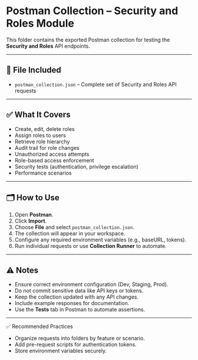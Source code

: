 # Postman Collection – Security and Roles Module

This folder contains the exported Postman collection for testing the **Security and Roles** API endpoints.

---

## 📌 File Included
- `postman_collection.json` – Complete set of Security and Roles API requests

---

## ✅ What It Covers
- Create, edit, delete roles
- Assign roles to users
- Retrieve role hierarchy
- Audit trail for role changes
- Unauthorized access attempts
- Role-based access enforcement
- Security tests (authentication, privilege escalation)
- Performance scenarios

---

## 🗂️ How to Use
1. Open **Postman**.
2. Click **Import**.
3. Choose **File** and select `postman_collection.json`.
4. The collection will appear in your workspace.
5. Configure any required environment variables (e.g., baseURL, tokens).
6. Run individual requests or use **Collection Runner** to automate.

---

## ⚠️ Notes
- Ensure correct environment configuration (Dev, Staging, Prod).
- Do not commit sensitive data like API keys or tokens.
- Keep the collection updated with any API changes.
- Include example responses for documentation.
- Use the **Tests** tab in Postman to automate assertions.

---

✅ Recommended Practices
- Organize requests into folders by feature or scenario.
- Add pre-request scripts for authentication tokens.
- Store environment variables securely.